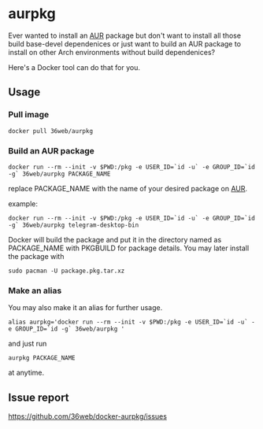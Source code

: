 # aurpkg

Ever wanted to install an [AUR] package but don't want to install all those build base-devel dependenices or just want to build an AUR package to install on other Arch environments without build dependenices?

Here's a Docker tool can do that for you.

## Usage

### Pull image

```shell
docker pull 36web/aurpkg
```

### Build an AUR package

```shell
docker run --rm --init -v $PWD:/pkg -e USER_ID=`id -u` -e GROUP_ID=`id -g` 36web/aurpkg PACKAGE_NAME
```

replace PACKAGE_NAME with the name of your desired package on [AUR].

example:

```shell
docker run --rm --init -v $PWD:/pkg -e USER_ID=`id -u` -e GROUP_ID=`id -g` 36web/aurpkg telegram-desktop-bin
```

Docker will build the package and put it in the directory named as PACKAGE_NAME with PKGBUILD for package details.
You may later install the package with

```shell
sudo pacman -U package.pkg.tar.xz
```

### Make an alias

You may also make it an alias for further usage.

```shell
alias aurpkg='docker run --rm --init -v $PWD:/pkg -e USER_ID=`id -u` -e GROUP_ID=`id -g` 36web/aurpkg '
```

and just run

```shell
aurpkg PACKAGE_NAME
```

at anytime.

## Issue report

https://github.com/36web/docker-aurpkg/issues

[AUR]: https://aur.archlinux.org/packages/ "Arch User Repository"
